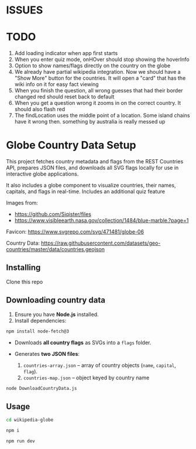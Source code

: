 # ISSUES

# TODO

1. Add loading indicator when app first starts
2. When you enter quiz mode, onHOver should stop showing the hoverInfo
3. Option to show names/flags directly on the country on the globe
4. We already have partial wikipedia integration. Now we should have a "Show More" button for the countries. It will open a "card" that has the wiki info on it for easy fact viewing
5. When you finish the question, all wrong guesses that had their border changed red should reset back to default
6. When you get a question wrong it zooms in on the correct country. It should also flash red
7. The findLocation uses the middle point of a location. Some island chains have it wrong then. something by australia is really messed up

# Globe Country Data Setup

This project fetches country metadata and flags from the REST Countries API, prepares JSON files, and downloads all SVG flags locally for use in interactive globe applications.

It also includes a globe component to visualize countries, their names, capitals, and flags in real-time. Includes an additional quiz feature

Images from:

- https://github.com/Siqister/files
- https://www.visibleearth.nasa.gov/collection/1484/blue-marble.?page=1

Favicon:
https://www.svgrepo.com/svg/471481/globe-06

Country Data:
https://raw.githubusercontent.com/datasets/geo-countries/master/data/countries.geojson

## Installing

Clone this repo

## Downloading country data

1. Ensure you have **Node.js** installed.
2. Install dependencies:

```bash
npm install node-fetch@3
```

- Downloads **all country flags** as SVGs into a `flags` folder.
- Generates **two JSON files**:

  1. `countries-array.json` – array of country objects (`name`, `capital`, `flag`).
  2. `countries-map.json` – object keyed by country name

```bash
node DownloadCountryData.js
```

## Usage

```bash
cd wikipedia-globe
```

```bash
npm i
```

```bash
npm run dev
```

